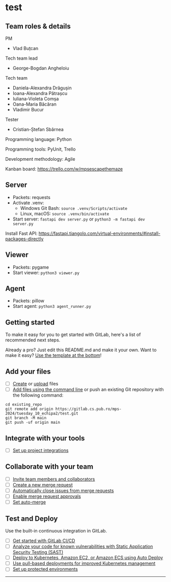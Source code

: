 # test

## Team roles & details
PM
- Vlad Buțcan

Tech team lead
- George-Bogdan Angheloiu

Tech team
- Daniela-Alexandra Drăgușin
- Ioana-Alexandra Pătrașcu
- Iuliana-Violeta Comșa
- Oana-Maria Băcăran
- Vladimir Bucur

Tester
- Cristian-Ștefan Sbârnea

Programming language: Python

Programming tools: PyUnit, Trello

Development methodology: Agile

Kanban board: https://trello.com/w/mpsescapethemaze

## Server
- Packets: requests
- Activate .venv:
    - Windows Git Bash: `source .venv/Scripts/activate`
    - Linux, macOS: `source .venv/bin/activate`
- Start server: `fastapi dev server.py` or `python3 -m fastapi dev server.py`

Install Fast API: https://fastapi.tiangolo.com/virtual-environments/#install-packages-directly

## Viewer
- Packets: pygame
- Start viewer: `python3 viewer.py`

## Agent
- Packets: pillow
- Start agent: `python3 agent_runner.py`

## Getting started

To make it easy for you to get started with GitLab, here's a list of recommended next steps.

Already a pro? Just edit this README.md and make it your own. Want to make it easy? [Use the template at the bottom](#editing-this-readme)!

## Add your files

- [ ] [Create](https://docs.gitlab.com/ee/user/project/repository/web_editor.html#create-a-file) or [upload](https://docs.gitlab.com/ee/user/project/repository/web_editor.html#upload-a-file) files
- [ ] [Add files using the command line](https://docs.gitlab.com/ee/gitlab-basics/add-file.html#add-a-file-using-the-command-line) or push an existing Git repository with the following command:

```
cd existing_repo
git remote add origin https://gitlab.cs.pub.ro/mps-2024/tuesday_10_echipa2/test.git
git branch -M main
git push -uf origin main
```

## Integrate with your tools

- [ ] [Set up project integrations](https://gitlab.cs.pub.ro/mps-2024/tuesday_10_echipa2/test/-/settings/integrations)

## Collaborate with your team

- [ ] [Invite team members and collaborators](https://docs.gitlab.com/ee/user/project/members/)
- [ ] [Create a new merge request](https://docs.gitlab.com/ee/user/project/merge_requests/creating_merge_requests.html)
- [ ] [Automatically close issues from merge requests](https://docs.gitlab.com/ee/user/project/issues/managing_issues.html#closing-issues-automatically)
- [ ] [Enable merge request approvals](https://docs.gitlab.com/ee/user/project/merge_requests/approvals/)
- [ ] [Set auto-merge](https://docs.gitlab.com/ee/user/project/merge_requests/merge_when_pipeline_succeeds.html)

## Test and Deploy

Use the built-in continuous integration in GitLab.

- [ ] [Get started with GitLab CI/CD](https://docs.gitlab.com/ee/ci/quick_start/index.html)
- [ ] [Analyze your code for known vulnerabilities with Static Application Security Testing (SAST)](https://docs.gitlab.com/ee/user/application_security/sast/)
- [ ] [Deploy to Kubernetes, Amazon EC2, or Amazon ECS using Auto Deploy](https://docs.gitlab.com/ee/topics/autodevops/requirements.html)
- [ ] [Use pull-based deployments for improved Kubernetes management](https://docs.gitlab.com/ee/user/clusters/agent/)
- [ ] [Set up protected environments](https://docs.gitlab.com/ee/ci/environments/protected_environments.html)

***
